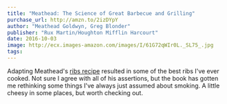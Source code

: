 ```yaml
---
title: "Meathead: The Science of Great Barbecue and Grilling"
purchase_url: http://amzn.to/2izDYpY
author: "Meathead Goldwyn, Greg Blonder"
publisher: "Rux Martin/Houghton Mifflin Harcourt"
date: 2016-10-03
image: http://ecx.images-amazon.com/images/I/61G72qWIr0L._SL75_.jpg
tags:
---
```


Adapting Meathead's [ribs recipe](http://amazingribs.com/recipes/porknography/best_BBQ_ribs_ever.html) resulted in some of the best ribs I've ever cooked. Not sure I agree with all of his assertions, but the book has gotten me rethinking some things I've always just assumed about smoking. A little cheesy in some places, but worth checking out.
